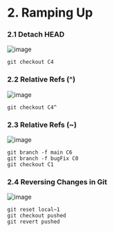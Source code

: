 # 2. Ramping Up

### 2.1 Detach HEAD

![image](https://github.com/user-attachments/assets/51298e3b-4f4b-4d78-9528-069c9f3dffee)

```
git checkout C4
```

### 2.2 Relative Refs (^)

![image](https://github.com/user-attachments/assets/bfa46a0c-b4c1-4339-a84f-06bd6d4dbe34)

```
git checkout C4^
```

### 2.3 Relative Refs (\~)

![image](https://github.com/user-attachments/assets/4ca667e1-c1a3-455b-8866-0b3ffd30129e)

```
git branch -f main C6
git branch -f bugFix C0
git checkout C1
```

### 2.4 Reversing Changes in Git

![image](https://github.com/user-attachments/assets/960aaf0b-ed15-4118-96e3-028535ca5e8c)

```
git reset local~1
git checkout pushed
git revert pushed
```

